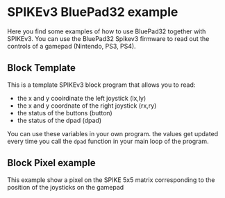 # SPIKEv3 BluePad32 example

Here you find some examples of how to use BluePad32 together with SPIKEv3. You can use the BluePad32 Spikev3 firmware to read out the controls of a gamepad (Nintendo, PS3, PS4).

## Block Template
This is a template SPIKEv3 block program that allows you to read:
- the x and y cooirdinate the left joystick (lx,ly)
- the x and y coordnate of the right joystick (rx,ry)
- the status of the buttons (button)
- the status of the dpad (dpad)

You can use these variables in your own program. the values get updated every time you call the `dpad` function in your main loop of the program.
## Block Pixel example
This example show a pixel on the SPIKE 5x5 matrix corresponding to the position of the joysticks on the gamepad

